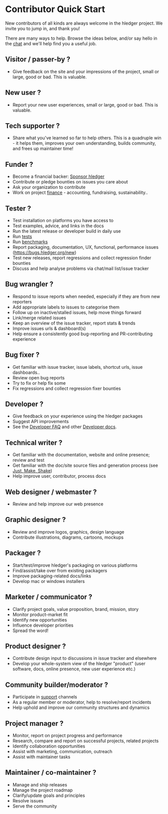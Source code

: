 # Contributor Quick Start

<div class=pagetoc>

<!-- toc -->
</div>

New contributors of all kinds are always welcome in the hledger project. 
We invite you to jump in, and thank you!

There are many ways to help. Browse the ideas below,
and/or say hello in the [chat](support.md) and we'll help find you a useful job.

## Visitor / passer-by ?

- Give feedback on the site and your impressions of the project, small or large, good or bad. This is valuable.

## New user ?

- Report your new user experiences, small or large, good or bad. This is valuable.

## Tech supporter ?

- Share what you've learned so far to help others. This is a quadruple win -
  it helps them, improves your own understanding, builds community, and frees up maintainer time!

## Funder ?

- Become a financial backer: [Sponsor hledger](sponsor.md)
- Contribute or pledge bounties on issues you care about
- Ask your organization to contribute
- Work on project [finance](FINANCE.md) - accounting, fundraising, sustainability..

## Tester ?

- Test installation on platforms you have access to
- Test examples, advice, and links in the docs
- Run the latest release or developer build in daily use
- Run [tests](#run-package-tests)
- Run [benchmarks](#run-package-benchmarks)
- Report packaging, documentation, UX, functional, performance issues (<https://bugs.hledger.org/new>)
- Test new releases, report regressions and collect regression finder bounties
- Discuss and help analyse problems via chat/mail list/issue tracker

## Bug wrangler ?

- Respond to issue reports when needed, especially if they are from new reporters
- Add appropriate labels to issues to categorise them
- Follow up on inactive/stalled issues, help move things forward
- Link/merge related issues
- Keep an overview of the issue tracker, report stats & trends
- Improve issues urls & dashboard(s)
- Help ensure a consistently good bug-reporting and PR-contributing experience

## Bug fixer ?

- Get familiar with issue tracker, issue labels, shortcut urls, issue dashboards..
- Review open bug reports
- Try to fix or help fix some
- Fix regressions and collect regression fixer bounties

## Developer ?

- Give feedback on your experience using the hledger packages
- Suggest API improvements
- See the [Developer FAQ](DEVFAQ.md) and other [Developer docs](dev.md).

## Technical writer ?

- Get familiar with the documentation, website and online presence; review and test
- Get familiar with the doc/site source files and generation process (see [Just, Make, Shake](JUST-MAKE-SHAKE.md))
- Help improve user, contributor, process docs

## Web designer / webmaster ?

- Review and help improve our web presence

## Graphic designer ?

- Review and improve logos, graphics, design language
- Contribute illustrations, diagrams, cartoons, mockups

## Packager ?

- Start/test/improve hledger's packaging on various platforms
- Find/assist/take over from existing packagers
- Improve packaging-related docs/links
- Develop mac or windows installers

## Marketer / communicator ?

- Clarify project goals, value proposition, brand, mission, story
- Monitor product-market fit
- Identify new opportunities
- Influence developer priorities
- Spread the word!

## Product designer ?

- Contribute design input to discussions in issue tracker and elsewhere
- Develop your whole-system view of the hledger "product" (user software, docs, online presence, new user experience etc.)

## Community builder/moderator ?

- Participate in [support](support.md) channels
- As a regular member or moderator, help to resolve/report incidents
- Help uphold and improve our community structures and dynamics

## Project manager ?

- Monitor, report on project progress and performance
- Research, compare and report on successful projects, related projects
- Identify collaboration opportunities
- Assist with marketing, communication, outreach
- Assist with maintainer tasks

## Maintainer / co-maintainer ?

- Manage and ship releases
- Manage the project roadmap
- Clarify/update goals and principles
- Resolve issues
- Serve the community
